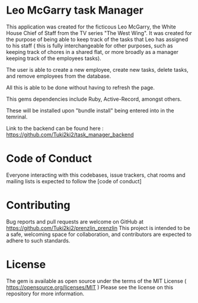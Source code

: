 # Leo McGarry task Manager

This application was created for the ficticous Leo McGarry, the White House Chief of Staff from the TV series "The West Wing". It was created for the purpose of being able to keep track of the tasks that Leo has assigned to his staff ( this is fully interchangeable for other purposes, such as keeping track of chores in a shared flat, or more broadly as a manager keeping track of the employees tasks). 

The user is able to create a new employee, create new tasks, delete tasks, and remove employees from the database. 

All this is able to be done without having to refresh the page. 

This gems dependencies include Ruby, Active-Record, amongst others.

These will be installed upon "bundle install" being entered into in the temrinal.

Link to the backend can be found here : 
https://github.com/Tuki2ki2/task_manager_backend 

# Code of Conduct
Everyone interacting with this codebases, issue trackers, chat rooms and mailing lists is expected to follow the [code of conduct]

# Contributing
Bug reports and pull requests are welcome on GitHub at https://github.com/Tuki2ki2/prenzlin_prenzlin This project is intended to be a safe, welcoming space for collaboration, and contributors are expected to adhere to such standards.

# License
The gem is available as open source under the terms of the MIT License ( https://opensource.org/licenses/MIT )
Please see the license on this repository for more information. 
